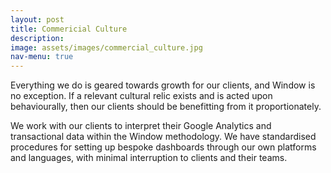 ```yaml
---
layout: post
title: Commericial Culture
description:
image: assets/images/commercial_culture.jpg
nav-menu: true
---
```


Everything we do is geared towards growth for our clients, and Window is no exception. If a relevant cultural relic exists and is acted upon behaviourally, then our clients should be benefitting from it proportionately.

We work with our clients to interpret their Google Analytics and transactional data within the Window methodology. We have standardised procedures for setting up bespoke dashboards through our own platforms and languages, with minimal interruption to clients and their teams.
